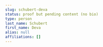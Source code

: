 ```yaml
---
slug: schubert-deva
status: proof but pending content (no bio)
type: person
last_name: Schubert
first_name: Deva
alias: null
affiliations: []
---
```


